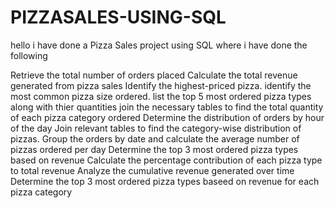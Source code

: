 # PIZZASALES-USING-SQL
hello 
i have done a Pizza Sales project using SQL where i have done the following

Retrieve the total number of orders placed
Calculate the total revenue generated from pizza sales
Identify the highest-priced pizza.
identify the most common pizza size ordered.
list the top 5 most ordered pizza types along with thier quantities
join the necessary tables to find the total quantity of each pizza category ordered
Determine the distribution of orders by hour of the day
Join relevant tables to find the category-wise distribution of pizzas.
Group the orders by date and calculate the average number of pizzas ordered per day
Determine the top 3 most ordered pizza types based on revenue
Calculate the percentage contribution of each pizza type to total revenue 
Analyze the cumulative revenue generated over time  
Determine the top 3 most ordered pizza types baseed on revenue for each pizza category
